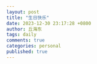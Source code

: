 ```yaml
---
layout: post
title: "生日快乐"
date: 2023-12-30 23:17:28 +0800
author: 丘海东 
tags: daily
comments: true
categories: personal
published: true
---
```

